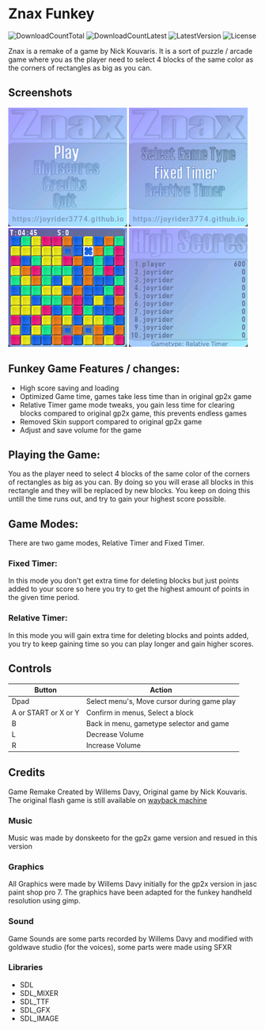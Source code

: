 # Znax Funkey
![DownloadCountTotal](https://img.shields.io/github/downloads/joyrider3774/znax_funkey/total?label=total%20downloads&style=plastic) ![DownloadCountLatest](https://img.shields.io/github/downloads/joyrider3774/znax_funkey/latest/total?style=plastic) ![LatestVersion](https://img.shields.io/github/v/tag/joyrider3774/znax_funkey?label=Latest%20version&style=plastic) ![License](https://img.shields.io/github/license/joyrider3774/znax_funkey?style=plastic)

Znax is a remake of a game by Nick Kouvaris. It is a sort of puzzle / arcade game where you as the player need to select 4 blocks of the same color as the corners of rectangles as big as you can. 

## Screenshots
![screenshot 1](screenshots/screenshot1.png)
![screenshot 2](screenshots/screenshot2.png)
![screenshot 3](screenshots/screenshot3.png)
![screenshot 4](screenshots/screenshot4.png)

## Funkey Game Features / changes:
- High score saving and loading
- Optimized Game time, games take less time than in original gp2x game
- Relative Timer game mode tweaks, you gain less time for clearing blocks compared to original gp2x game, this prevents endless games
- Removed Skin support compared to original gp2x game
- Adjust and save volume for the game

## Playing the Game:
You as the player need to select 4 blocks of the same color of the corners of rectangles as big as you can. By doing so you will erase all blocks in this rectangle and they will be replaced by new blocks. You keep on doing this untill the time runs out, and try to gain your highest score possible. 

## Game Modes:
There are two game modes, Relative Timer and Fixed Timer.

### Fixed Timer:
In this mode you don't get extra time for deleting blocks but just points added to your score so here you try to get the highest amount of points in the given time period.

### Relative Timer:
In this mode you will gain extra time for deleting blocks and points added, you try to keep gaining time so you can play longer and gain higher scores. 

## Controls

| Button | Action |
| ------ | ------ |
| Dpad | Select menu's, Move cursor during game play|
| A or START or X or Y| Confirm in menus, Select a block |
| B | Back in menu, gametype selector and game |
| L | Decrease Volume |
| R | Increase Volume |

## Credits
Game Remake Created by Willems Davy, Original game by Nick Kouvaris. The original flash game is still available on [wayback machine](https://web.archive.org/web/20090220141735/http://lightforce.freestuff.gr/znax.php)

### Music
Music was made by donskeeto for the gp2x game version and resued in this version

### Graphics
All Graphics were made by Willems Davy initially for the gp2x version in jasc paint shop pro 7. The graphics have been adapted for the funkey handheld resolution using gimp.

### Sound
Game Sounds are some parts recorded by Willems Davy and modified with goldwave studio (for the voices), some parts were made using SFXR

### Libraries
- SDL
- SDL_MIXER
- SDL_TTF
- SDL_GFX
- SDL_IMAGE
